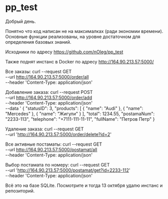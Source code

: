 # pp_test

Добрый день.

Понятно что код написан не на максималках (ради экономии времени).
Основные функции реализованы, на уровне достаточном для определения базовых знаний.

Исходники по адресу https://github.com/nOleg/pp_test

Также поднят инстанс в Docker по адресу http://164.90.213.57:5000/

Все заказы:
curl --request GET \
  --url http://164.90.213.57:5000/order/all \
  --header 'Content-Type: application/json'

Добавление заказа:
curl --request POST \
  --url http://164.90.213.57:5000/order/add \
  --header 'Content-Type: application/json' \
  --data '
  {
   "statusID": 3,
   "products": [
      {
        "name": "Audi"
      },
      {
        "name": "Mercedes"
      },
      {
        "name": "Жигули"
      }
    ],
    "total": 1234.55,
    "postamaNum": "2233-113",
   	"telephone": "+7111-111-11-11",
    "fullName": "Петров Петр"
  }

Удаление заказа:
curl --request GET \
  --url 'http://164.90.213.57:5000/order/delete?id=2'

Все активные постаматы:
curl --request GET \
  --url http://164.90.213.57:5000/postamat/all \
  --header 'Content-Type: application/json'

Выбор постамата по номеру:
curl --request GET \
  --url 'http://164.90.213.57:5000/postamat/get?id=2233-112' \
  --header 'Content-Type: application/json'


Всё это на базе SQLite.
Посмотрите и тогда 13 октября удалю инстанс и репозиторий. 





